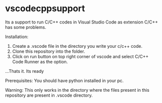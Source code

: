# vscodecppsupport

Its a support to run C/C++ codes in Visual Studio Code as extension C/C++ has some problems.

Installation:
1) Create a .vscode file in the directory you write your c/c++ code.
2) Clone this repository into the folder.
3) Click on run button on top right corner of vscode and select C/C++ Code Runner as the option.

...Thats it. Its ready

Prerequisites: You should have python installed in your pc.

Warning: This only works in the directory where the files present in this repository are present in .vscode directory.
